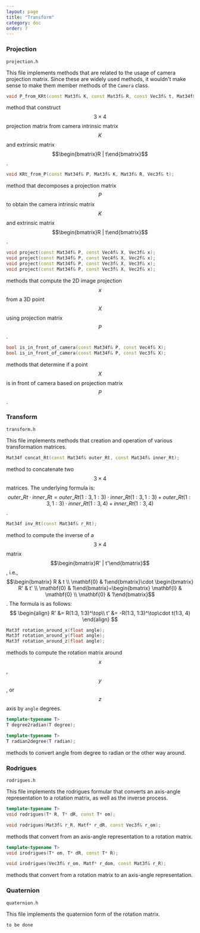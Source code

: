 ```yaml
---
layout: page
title: "Transform"
category: doc
order: 7
---
```


### Projection
`projection.h`

This file implements methods that are related to the usage of camera projection matrix. Since these are widely used methods, it wouldn't make sense to make them member methods of the `Camera` class.

```cpp
void P_from_KRt(const Mat3f& K, const Mat3f& R, const Vec3f& t, Mat34f& P);
```
method that construct $$3\times 4$$ projection matrix from camera intrinsic matrix $$K$$ and extrinsic matrix $$\begin{bmatrix}R | t\end{bmatrix}$$.

```cpp
void KRt_from_P(const Mat34f& P, Mat3f& K, Mat3f& R, Vec3f& t);
```
method that decomposes a projection matrix $$P$$ to obtain the camera intrinsic matrix $$K$$ and extrinsic matrix $$\begin{bmatrix}R | t\end{bmatrix}$$.

```cpp
void project(const Mat34f& P, const Vec4f& X, Vec3f& x);
void project(const Mat34f& P, const Vec4f& X, Vec2f& x);
void project(const Mat34f& P, const Vec3f& X, Vec3f& x);
void project(const Mat34f& P, const Vec3f& X, Vec2f& x);
```
methods that compute the 2D image projection $$x$$ from a 3D point $$X$$ using projection matrix $$P$$.

```cpp
bool is_in_front_of_camera(const Mat34f& P, const Vec4f& X);
bool is_in_front_of_camera(const Mat34f& P, const Vec3f& X);
```
methods that determine if a point $$X$$ is in front of camera based on projection matrix $$P$$.

### Transform
`transform.h`

This file implements methods that creation and operation of various transformation matrices.

```cpp
Mat34f concat_Rt(const Mat34f& outer_Rt, const Mat34f& inner_Rt);
```
method to concatenate two $$3\times 4$$ matrices. The underlying formula is:
$$
outer\_Rt \cdot inner\_Rt = outer\_Rt(1:3, 1:3) \cdot inner\_Rt(1:3, 1:3)+outer\_Rt(1:3, 1:3) \cdot inner\_Rt(1:3, 4)+inner\_Rt(1:3, 4)
$$.

```cpp
Mat34f inv_Rt(const Mat34f& r_Rt);
```
method to compute the inverse of a $$3\times 4$$ matrix $$\begin{bmatrix}R' | t'\end{bmatrix}$$, i.e., $$\begin{bmatrix} R & t \\ \mathbf{0} & 1\end{bmatrix}\cdot \begin{bmatrix} R' & t' \\ \mathbf{0} & 1\end{bmatrix}=\begin{bmatrix} \mathbf{I} & \mathbf{0} \\ \mathbf{0} & 1\end{bmatrix}$$. The formula is as follows:
$$
\begin{align}
R' &= R(1:3, 1:3)^\top\\
t' &= -R(1:3, 1:3)^\top\cdot t(1:3, 4)
\end{align}
$$

```cpp
Mat3f rotation_around_x(float angle);
Mat3f rotation_around_y(float angle);
Mat3f rotation_around_z(float angle);
```
methods to compute the rotation matrix around $$x$$, $$y$$, or $$z$$ axis by `angle` degrees.

```cpp
template<typename T>
T degree2radian(T degree);

template<typename T>
T radian2degree(T radian);
```
methods to convert angle from degree to radian or the other way around.

### Rodrigues
`rodrigues.h`

This file implements the rodrigues formular that converts an axis-angle representation to a rotation matrix, as well as the inverse process.
```cpp
template<typename T>
void rodrigues(T* R, T* dR, const T* om);

void rodrigues(Mat3f& r_R, Matf* r_dR, const Vec3f& r_om);
```
methods that convert from an axis-angle representation to a rotation matrix.

```cpp
template<typename T>
void irodrigues(T* om, T* dR, const T* R);

void irodrigues(Vec3f& r_om, Matf* r_dom, const Mat3f& r_R);
```
methods that convert from a rotation matrix to an axis-angle representation.

### Quaternion
`quaternion.h`

This file implements the quaternion form of the rotation matrix.

```cpp
to be done
```